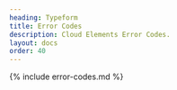 ```yaml
---
heading: Typeform
title: Error Codes
description: Cloud Elements Error Codes.
layout: docs
order: 40
---
```


{% include error-codes.md %}
